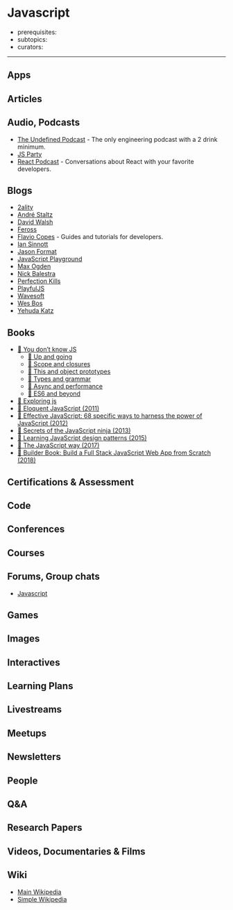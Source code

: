 # Javascript

- prerequisites:
- subtopics:
- curators:

------

## Apps

## Articles

## Audio, Podcasts

- [The Undefined Podcast](https://overcast.fm/itunes1451541555/the-undefined-podcast) - The only engineering podcast with a 2 drink minimum.
- [JS Party](https://changelog.com/jsparty)
- [React Podcast](https://reactpodcast.simplecast.fm/) - Conversations about React with your favorite developers.


## Blogs

- [2ality](http://2ality.com/)
- [André Staltz](http://staltz.com/blog.html)
- [David Walsh](https://davidwalsh.name/tutorials/features)
- [Feross](https://feross.org/)
- [Flavio Copes](https://flaviocopes.com/) - Guides and tutorials for developers.
- [Ian Sinnott](http://blog.iansinnott.com/)
- [Jason Format](https://jasonformat.com/)
- [JavaScript Playground](https://javascriptplayground.com)
- [Max Ogden](https://maxogden.com/index.html)
- [Nick Balestra](http://nick.balestra.ch/)
- [Perfection Kills](http://perfectionkills.com/)
- [PlayfulJS](http://www.playfuljs.com)
- [Wavesoft](http://wavesoft.github.io/)
- [Wes Bos](http://wesbos.com/blog/)
- [Yehuda Katz](http://yehudakatz.com/)


## Books

- [📖 You don’t know JS](https://github.com/getify/You-Dont-Know-JS)
  - [📖 Up and going](https://github.com/getify/You-Dont-Know-JS/tree/master/up%20%26%20going)
  - [📖 Scope and closures](https://github.com/getify/You-Dont-Know-JS/blob/master/scope%20&%20closures/README.md#you-dont-know-js-scope--closures)
  - [📖 This and object prototypes](https://github.com/getify/You-Dont-Know-JS/blob/master/this%20&%20object%20prototypes/README.md#you-dont-know-js-this--object-prototypes)
  - [📖 Types and grammar](https://github.com/getify/You-Dont-Know-JS/blob/master/types%20&%20grammar/README.md#you-dont-know-js-types--grammar)
  - [📖 Async and performance](https://github.com/getify/You-Dont-Know-JS/blob/master/async%20&%20performance/README.md#you-dont-know-js-async--performance)
  - [📖 ES6 and beyond](https://github.com/getify/You-Dont-Know-JS/blob/master/es6%20&%20beyond/README.md#you-dont-know-js-es6--beyond)
- [📖 Exploring js](http://exploringjs.com/)
- [📖 Eloquent JavaScript (2011)](http://eloquentjavascript.net/00_intro.html)
- [📕 Effective JavaScript: 68 specific ways to harness the power of JavaScript (2012)](http://www.goodreads.com/book/show/13705402-effective-javascript)
- [📕 Secrets of the JavaScript ninja (2013)](http://www.goodreads.com/book/show/4373732-secrets-of-the-javascript-ninja)
- [📖 Learning JavaScript design patterns (2015)](https://addyosmani.com/resources/essentialjsdesignpatterns/book/)
- [📖 The JavaScript way (2017)](https://leanpub.com/thejsway)
- [📖 Builder Book: Build a Full Stack JavaScript Web App from Scratch (2018)](https://builderbook.org/book)


## Certifications & Assessment

## Code

## Conferences

## Courses

## Forums, Group chats

- [Javascript](https://www.reddit.com/r/javascript/)

## Games

## Images

## Interactives

## Learning Plans

## Livestreams

## Meetups

## Newsletters

## People

## Q&A

## Research Papers

## Videos, Documentaries & Films

## Wiki
- [Main Wikipedia](https://en.wikipedia.org/wiki/JavaScript)
- [Simple Wikipedia](https://en.wikipedia.org/wiki/JavaScript)
